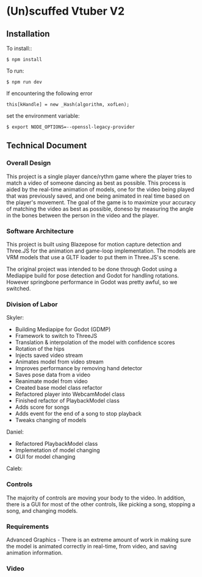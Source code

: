 # (Un)scuffed Vtuber V2

## Installation

To install::
```
$ npm install
```

To run:
```
$ npm run dev
```

If encountering the following error
```
this[kHandle] = new _Hash(algorithm, xofLen);
```
set the environment variable:
```
$ export NODE_OPTIONS=--openssl-legacy-provider
```

## Technical Document

### Overall Design

This project is a single player dance/rythm game where the player tries to match a video of someone dancing as best as possible. This process is aided by the real-time animation of models, one for the video being played that was previously saved, and one being animated in real time based on the player's movement. The goal of the game is to maximize your accuracy of matching the video as best as possible, doneso by measuring the angle in the bones between the person in the video and the player. 

### Software Architecture

This project is built using Blazepose for motion capture detection and Three.JS for the animation and game-loop implementation. The models are VRM models that use a GLTF loader to put them in Three.JS's scene. 

The original project was intended to be done through Godot using a Mediapipe build for pose detection and Godot for handling rotations. However springbone performance in Godot was pretty awful, so we switched.

### Division of Labor

Skyler:

- Building Mediapipe for Godot (GDMP)
- Framework to switch to ThreeJS
- Translation & interpolation of the model with confidence scores 
- Rotation of the hips
- Injects saved video stream
- Animates model from video stream
- Improves performance by removing hand detector
- Saves pose data from a video
- Reanimate model from video
- Created base model class refactor
- Refactored player into WebcamModel class
- Finished refactor of PlaybackModel class
- Adds score for songs
- Adds event for the end of a song to stop playback
- Tweaks changing of models

Daniel:

- Refactored PlaybackModel class 
- Implemetation of model changing
- GUI for model changing

Caleb:

### Controls

The majority of controls are moving your body to the video. In addition, there is a GUI for most of the other controls, like picking a song, stopping a song, and changing models.

### Requirements

Advanced Graphics - There is an extreme amount of work in making sure the model is animated correctly in real-time, from video, and saving animation information. 


### Video
